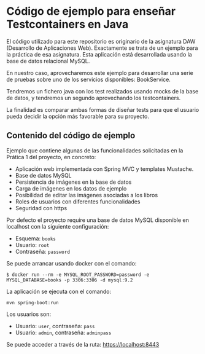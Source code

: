 # Código de ejemplo para enseñar Testcontainers en Java

El código utilizado para este repositorio es originario de la asignatura DAW (Desarrollo de Aplicaciones Web). Exactamente se trata de un ejemplo para la práctica de esa asignatura. Esta aplicación está desarrollada usando la base de datos relacional MySQL.


En nuestro caso, aprovecharemos este ejemplo para desarrollar una serie de pruebas sobre uno de los servicios disponibles: BookService.

Tendremos un fichero java con los test realizados usando mocks de la base de datos, y tendremos un segundo aprovechando los testcontainers.

La finalidad es comparar ambas formas de diseñar tests para que el usuario pueda decidir la opción más favorable para su proyecto.

## Contenido del código de ejemplo

Ejemplo que contiene algunas de las funcionalidades solicitadas en la Prática 1 del proyecto, en concreto:

* Aplicación web implementada con Spring MVC y templates Mustache.
* Base de datos MySQL
* Persistencia de imágenes en la base de datos 
* Carga de imágenes en los datos de ejemplo
* Posibilidad de editar las imágenes asociadas a los libros
* Roles de usuarios con diferentes funcionalidades
* Seguridad con https

Por defecto el proyecto require una base de datos MySQL disponible en localhost con la siguiente configuración:
* Esquema: `books`
* Usuario: `root`
* Contraseña: `password`

Se puede arrancar usando docker con el comando:

```
$ docker run --rm -e MYSQL_ROOT_PASSWORD=password -e MYSQL_DATABASE=books -p 3306:3306 -d mysql:9.2
```

La aplicación se ejecuta con el comando:

```
mvn spring-boot:run
```

Los usuarios son:

* Usuario: `user`, contraseña: `pass`
* Usuario: `admin`, contraseña: `adminpass`

Se puede acceder a través de la ruta: [https://localhost:8443](https://localhost:8443)
